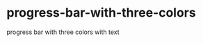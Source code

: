# progress-bar-with-three-colors
progress bar with three colors with text

<!doctype html>
<html>
<head>
<meta charset="utf-8">
<title>Test</title>
	<style>
	#progressbar {
	  float: left;
	  width:100%;
	  height:20px;
	  background-color: #ececec;
	}

	#progressbar .succ {
	  background-color: #337ab7;
	  width: 20%;
	  height:100%;
	  float: left;
	  color:#FFF;
	  text-align:center;
	}
	#progressbar .fail {
	  background-color: #f0ad4e;
	  width: 30%;
	  height:100%;
	  float: left;
	  color:#FFF;
	  text-align:center;
	}
	#progressbar .remain {
	  background-color: #d9534f;
	  width: 40%;
	  height:100%;
	  float: left;
	  color:#FFF;
	  text-align:center;
	}
	</style>
</head>
<body class="author-page">
	<!--  Wrapper  -->
	<div id="progressbar">
	  <div class="succ">20%</div>
	  <div class="fail">30%</div>
	  <div class="remain">40%</div>
	</div>
</body>
</html>


